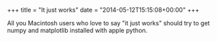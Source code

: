 +++
title = "It just works"
date = "2014-05-12T15:15:08+00:00"
+++

All you Macintosh users who love to say "it just works" should try to get numpy and matplotlib installed with apple python.
			